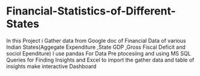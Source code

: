 # Financial-Statistics-of-Different-States
In this Project  i Gather data from Google doc of Financial Data of various Indian States(Aggegate Expenditure ,State GDP ,Gross Fiscal Deficit and sociol Ependiture)
I use pandas For Data Pre ptocesiing and using MS SQL Queries for Finding Insights
and Excel to import the gather data and table of insights
make interactive Dashboard
